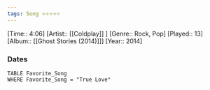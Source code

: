 ```yaml
---
tags: Song ⭐⭐⭐⭐⭐ 
---
```

[Time:: 4:06]
[Artist:: [[Coldplay]] ]
[Genre:: Rock, Pop]
[Played:: 13]
[Album:: [[Ghost Stories (2014)]]]
[Year:: 2014]
### Dates
````dataview
TABLE Favorite_Song
WHERE Favorite_Song = "True Love"
````